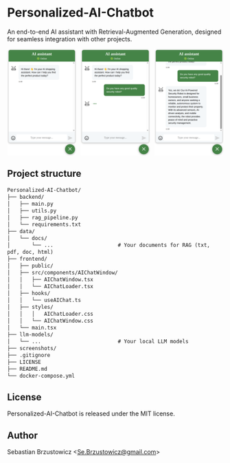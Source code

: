 # Personalized-AI-Chatbot
An end-to-end AI assistant with Retrieval-Augmented Generation, designed for seamless integration with other projects.

<p style="display: flex; justify-content: space-between;">
  <img src="screenshots/chatbot_1.png" style="width: 32%;" />
  <img src="screenshots/chatbot_2.png" style="width: 32%;" />
  <img src="screenshots/chatbot_3.png" style="width: 32%;" />
</p>



## Project structure
```
Personalized-AI-Chatbot/
├── backend/
│   ├── main.py
│   ├── utils.py
│   ├── rag_pipeline.py
│   └── requirements.txt
├── data/
│   └── docs/
│       └── ...                     # Your documents for RAG (txt, pdf, doc, html)
├── frontend/
│   ├── public/
│   ├── src/components/AIChatWindow/
│   │   ├── AIChatWindow.tsx
│   │   └── AIChatLoader.tsx
│   ├── hooks/
│   │   └── useAIChat.ts
│   ├── styles/
│   │   │   AIChatLoader.css
│   │   └── AIChatWindow.css
│   └── main.tsx
├── llm-models/
│   └── ...                         # Your local LLM models
├── screenshots/
├── .gitignore
├── LICENSE
├── README.md
└── docker-compose.yml

```

## License

Personalized-AI-Chatbot is released under the MIT license.

## Author

Sebastian Brzustowicz &lt;Se.Brzustowicz@gmail.com&gt;
